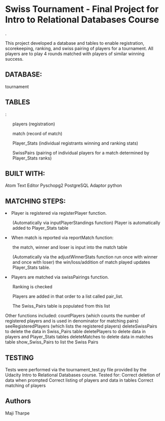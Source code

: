 <h1>Swiss Tournament - Final Project for Intro to Relational Databases Course</h1>.

This project developed a database and tables to enable registration, scorekeeping, ranking, and swiss pairing of players for a tournament. All players are to play 4 rounds matched with players of similar winning success.

<h2>DATABASE:</h2> tournament
<h2>TABLES</h2>:
  <ul>players (registration)</ul>
  <ul>match (record of match)</ul>
  <ul>Player_Stats (individual registrants winning and ranking stats)</ul>
  <ul>SwissPairs (pairing of individual players for a match determined by Player_Stats ranks)</ul>

<h2>BUILT WITH:</h2>
  Atom Text Editor
  Pyschopg2 PostgreSQL Adaptor
  python

<h2>MATCHING STEPS:</h2>
<li>Player is registered via registerPlayer function.</li>
  <ul>(Automatically via inputPlayerStandings function) Player is automatically added to Player_Stats table</ul>

<li>When match is reported via reportMatch function:</li>
   <ul>the match, winner and loser is input into the match table</ul>
   <ul>(Automatically via the adjustWinnerStats function run once with winner and once with loser) the win/loss/addition of match played updates Player_Stats table.</ul>

<li>Players are matched via swissPairings function.</li>
  <ul>Ranking is checked</ul>
  <ul>Players are added in that order to a list called pair_list.</ul>
  <ul>The Swiss_Pairs table is populated from this list</ul>

Other functions included:
  countPlayers (which counts the number of registered players and is used in denominator for matching pairs)
  seeRegisteredPlayers (which lists the registered players)
  deleteSwissPairs to delete the data in Swiss_Pairs table
  deletePlayers to delete data in players and Player_Stats tables
  deleteMatches to delete data in matches table
  show_Swiss_Pairs to list the Swiss Pairs

<h2>TESTING</h2>
  Tests were performed via the tournament_test.py file provided by the Udacity Intro to Relational Databases course.  Tested for:
  Correct deletion of data when prompted
  Correct listing of players and data in tables
  Correct matching of players

<h2>Authors</h2>
  Maji Tharpe
